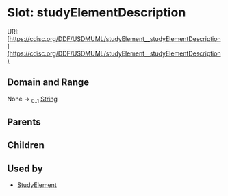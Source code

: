 
# Slot: studyElementDescription




URI: [https://cdisc.org/DDF/USDMUML/studyElement__studyElementDescription](https://cdisc.org/DDF/USDMUML/studyElement__studyElementDescription)


## Domain and Range

None &#8594;  <sub>0..1</sub> [String](types/String.md)

## Parents


## Children


## Used by

 * [StudyElement](StudyElement.md)
